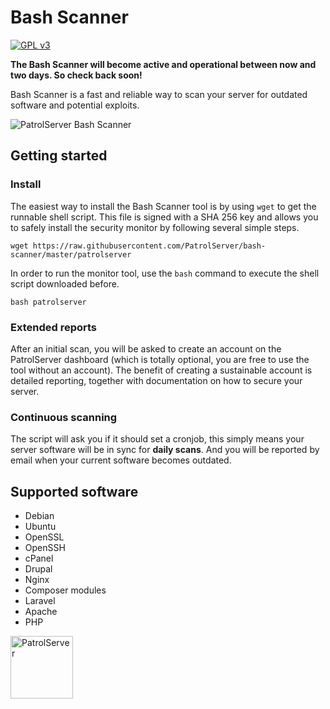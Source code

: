 # Bash Scanner
<a target="_blank" href="http://opensource.org/licenses/GPL-3.0"><img alt="GPL v3" src="https://camo.githubusercontent.com/7aa49bcd4f4eb9a53e06b1607e5b9c5709c5d118/68747470733a2f2f706f7365722e707567782e6f72672f6c6561726e696e676c6f636b65722f6c6561726e696e676c6f636b65722f6c6963656e73652e737667"></img></a>

**The Bash Scanner will become active and operational between now and two days. So check back soon!**

Bash Scanner is a fast and reliable way to scan your server for outdated software and potential exploits.

![PatrolServer Bash Scanner](http://i.imgur.com/O4fu9Nk.png)

## Getting started
### Install
The easiest way to install the Bash Scanner tool is by using `wget` to get the runnable shell script. This file is signed with a SHA 256 key and allows you to safely install the security monitor by following several simple steps.
```
wget https://raw.githubusercontent.com/PatrolServer/bash-scanner/master/patrolserver
```
In order to run the monitor tool, use the `bash` command to execute the shell script downloaded before.
```
bash patrolserver
```

### Extended reports
After an initial scan, you will be asked to create an account on the PatrolServer dashboard (which is totally optional, you are free to use the tool without an account). The benefit of creating a sustainable account is detailed reporting, together with documentation on how to secure your server.

### Continuous scanning
The script will ask you if it should set a cronjob, this simply means your server software will be in sync for **daily scans**. And you will be reported by email when your current software becomes outdated.

## Supported software
* Debian
* Ubuntu
* OpenSSL
* OpenSSH
* cPanel
* Drupal
* Nginx
* Composer modules
* Laravel
* Apache
* PHP

<a target="_blank" href="https://patrolserver.com"><img alt="PatrolServer" width="100" src="http://i.imgur.com/UwkmawB.png"></a>
